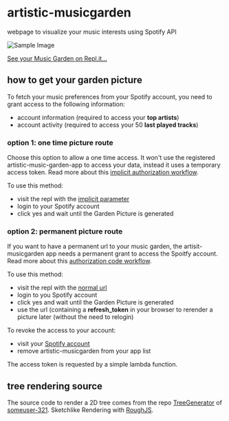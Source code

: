 # artistic-musicgarden
webpage to visualize your music interests using Spotify API

![Sample Image](https://artistic-musicgarden--fprager.repl.co/canvas.png)

[See your Music Garden on Repl.it...](https://artistic-musicgarden--fprager.repl.co/?implicit=true)

## how to get your garden picture

To fetch your music preferences from your Spotify account, you need to grant access to the following information:
- account information (required to access your __top artists__)
- account activity (required to access your 50 __last played tracks__)

### option 1: one time picture route


Choose this option to allow a one time access. It won't use the registered artistic-music-garden-app to access your data, instead it uses a temporary access token.
Read more about this [implicit authorization workflow](https://developer.spotify.com/documentation/general/guides/authorization-guide/#implicit-grant-flow).

To use this method: 
- visit the repl with the [implicit parameter](https://artistic-musicgarden--fprager.repl.co/?implicit=true)
- login to your Spotify account
- click yes and wait until the Garden Picture is generated

### option 2: permanent picture route

If you want to have a permanent url to your music garden, the artisit-musicgarden app needs a permanent grant to access the Spoitfy account. 
Read more about this [authorization code workflow](https://developer.spotify.com/documentation/general/guides/authorization-guide/#authorization-code-flow).

To use this method:
- visit the repl with the [normal url](https://artistic-musicgarden--fprager.repl.co/)
- login to you Spotify account
- click yes and wait until the Garden Picture is generated
- use the url (containing a __refresh_token__ in your browser to rerender a picture later (without the need to relogin) 

To revoke the access to your account:
- visit your [Spotify account](https://www.spotify.com/de/account/apps/)
- remove artistic-musicgarden from your app list

The access token is requested by a simple lambda function.

## tree rendering source

The source code to render a 2D tree comes from the repo [TreeGenerator](https://github.com/someuser-321/TreeGenerator) of [someuser-321](https://github.com/someuser-321).
Sketchlike Rendering with [RoughJS](https://roughjs.com/).